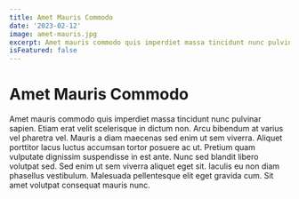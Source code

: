 ```yaml
---
title: Amet Mauris Commodo
date: '2023-02-12'
image: amet-mauris.jpg
excerpt: Amet mauris commodo quis imperdiet massa tincidunt nunc pulvinar sapien. Etiam erat velit scelerisque in dictum non. Arcu bibendum at varius vel pharetra vel.
isFeatured: false
---
```


# Amet Mauris Commodo

Amet mauris commodo quis imperdiet massa tincidunt nunc pulvinar sapien. Etiam erat velit scelerisque in dictum non. Arcu bibendum at varius vel pharetra vel. Mauris a diam maecenas sed enim ut sem viverra. Aliquet porttitor lacus luctus accumsan tortor posuere ac ut. Pretium quam vulputate dignissim suspendisse in est ante. Nunc sed blandit libero volutpat sed. Sed enim ut sem viverra aliquet eget sit. Iaculis eu non diam phasellus vestibulum. Malesuada pellentesque elit eget gravida cum. Sit amet volutpat consequat mauris nunc.